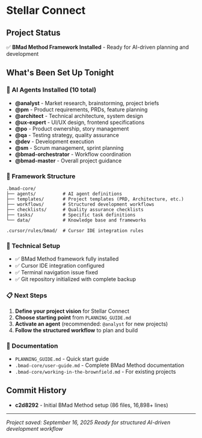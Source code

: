 # Stellar Connect

## Project Status
✅ **BMad Method Framework Installed** - Ready for AI-driven planning and development

## What's Been Set Up Tonight

### 🤖 AI Agents Installed (10 total)
- **@analyst** - Market research, brainstorming, project briefs
- **@pm** - Product requirements, PRDs, feature planning  
- **@architect** - Technical architecture, system design
- **@ux-expert** - UI/UX design, frontend specifications
- **@po** - Product ownership, story management
- **@qa** - Testing strategy, quality assurance
- **@dev** - Development execution
- **@sm** - Scrum management, sprint planning
- **@bmad-orchestrator** - Workflow coordination
- **@bmad-master** - Overall project guidance

### 📁 Framework Structure
```
.bmad-core/
├── agents/          # AI agent definitions
├── templates/       # Project templates (PRD, Architecture, etc.)
├── workflows/       # Structured development workflows
├── checklists/      # Quality assurance checklists
├── tasks/           # Specific task definitions
└── data/            # Knowledge base and frameworks

.cursor/rules/bmad/  # Cursor IDE integration rules
```

### 🔧 Technical Setup
- ✅ BMad Method framework fully installed
- ✅ Cursor IDE integration configured
- ✅ Terminal navigation issue fixed
- ✅ Git repository initialized with complete backup

### 📋 Next Steps
1. **Define your project vision** for Stellar Connect
2. **Choose starting point** from `PLANNING_GUIDE.md`
3. **Activate an agent** (recommended: `@analyst` for new projects)
4. **Follow the structured workflow** to plan and build

### 📖 Documentation
- `PLANNING_GUIDE.md` - Quick start guide
- `.bmad-core/user-guide.md` - Complete BMad Method documentation
- `.bmad-core/working-in-the-brownfield.md` - For existing projects

## Commit History
- **c2d8292** - Initial BMad Method setup (86 files, 16,898+ lines)

---
*Project saved: September 16, 2025*
*Ready for structured AI-driven development workflow*

